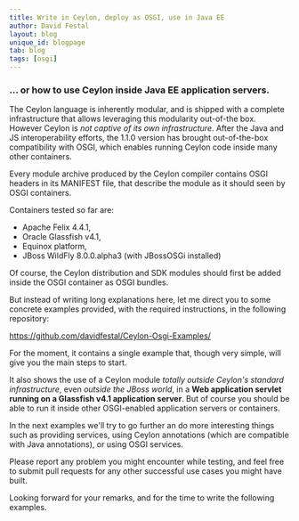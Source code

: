 ```yaml
---
title: Write in Ceylon, deploy as OSGI, use in Java EE
author: David Festal
layout: blog
unique_id: blogpage
tab: blog
tags: [osgi]
---
```

### ... or how to use Ceylon inside Java EE application servers.

The Ceylon language is inherently modular, and is shipped with a complete 
infrastructure that allows leveraging this modularity out-of-the box.
However Ceylon is _not captive of its own infrastructure_. After the Java
and JS interoperability efforts, the 1.1.0 version has brought out-of-the-box
compatibility with OSGI, which enables running Ceylon code inside many other
containers.

Every module archive produced by the Ceylon compiler contains OSGI headers
in its MANIFEST file, that describe the module as it should seen by OSGI
containers.

Containers tested so far are:

- Apache Felix 4.4.1, 
- Oracle Glassfish v4.1, 
- Equinox platform, 
- JBoss WildFly 8.0.0.alpha3 (with JBossOSGi installed)

Of course, the Ceylon distribution and SDK modules should first be added 
inside the OSGI container as OSGI bundles. 

But instead of writing long explanations here, let me direct you to some 
concrete examples provided, with the required instructions, in the 
following repository:

<https://github.com/davidfestal/Ceylon-Osgi-Examples/>

For the moment, it contains a single example that, though very simple, will 
give you the main steps to start.

It also shows the use of a Ceylon module _totally outside Ceylon's standard 
infrastructure_, even _outside the JBoss world_, in a 
**Web application servlet running on a Glassfish v4.1 application server**. 
But of course you should be able to run it inside other OSGI-enabled 
application servers or containers.

In the next examples we'll try to go further an do more interesting things 
such as providing services, using Ceylon annotations (which are compatible 
with Java annotations), or using OSGI services.

Please report any problem you might encounter while testing, and feel free 
to submit pull requests for any other successful use cases  you might have 
built.

Looking forward for your remarks, and for the time to write the following 
examples.
